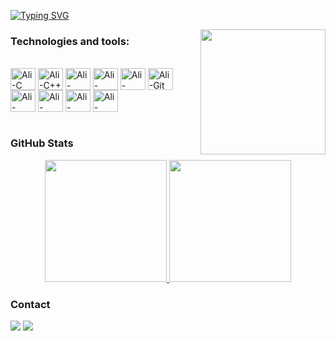 [![Typing SVG](https://readme-typing-svg.herokuapp.com?font=Fira+Code&pause=1000&width=435&lines=Hi%2C+everyone!+I'm+Ali+Abdelmonem)](https://git.io/typing-svg)

<img src="https://i.pinimg.com/originals/61/3f/ff/613fff320531869fb9b0c801966eb8de.gif" align="right" width="200">

### Technologies and tools:

<div style="display: inline_block"><br> <img align="center" alt="Ali-C" height="35" width="40" src="https://cdn.jsdelivr.net/gh/devicons/devicon/icons/c/c-original.svg"> <img align="center" alt="Ali-C++" height="35" width="40" src="https://cdn.jsdelivr.net/gh/devicons/devicon/icons/cplusplus/cplusplus-original.svg"> <img align="center" alt="Ali-Python" height="35" width="40" src="https://cdn.jsdelivr.net/gh/devicons/devicon/icons/python/python-original.svg"> <img align="center" alt="Ali-Microcontrollers" height="35" width="40" src="https://cdn.jsdelivr.net/gh/devicons/devicon/icons/embeddedc/embeddedc-original.svg"> <img align="center" alt="Ali-Eclipse" height="35" width="40" src="https://cdn.jsdelivr.net/gh/devicons/devicon/icons/eclipse/eclipse-original.svg">
 <img align="center" alt="Ali-Git" height="35" width="40" src="https://cdn.jsdelivr.net/gh/devicons/devicon/icons/git/git-original.svg"> <img align="center" alt="Ali-VSCode" height="35" width="40" src="https://cdn.jsdelivr.net/gh/devicons/devicon/icons/vscode/vscode-original.svg"> <img align="center" alt="Ali-Linux" height="35" width="40" src="https://cdn.jsdelivr.net/gh/devicons/devicon/icons/linux/linux-original.svg"> <img align="center" alt="Ali-Arduino" height="35" width="40" src="https://cdn.jsdelivr.net/gh/devicons/devicon/icons/arduino/arduino-original-wordmark.svg"> <img align="center" alt="Ali-Matlab" height="35" width="40" src="https://cdn.jsdelivr.net/gh/devicons/devicon/icons/matlab/matlab-original.svg"> </div><br>

### GitHub Stats

<div align="center" style="display: flex; justify-content: center;">
  <a href="https://github.com/AliAbdelmonem0">
    <img height="195px" src="https://github-readme-stats.vercel.app/api?username=AliAbdelmonem0&show_icons=true&theme=one_dark_pro&include_all_commits=true&count_private=true"/>
    <img height="195px" src="https://github-readme-stats.vercel.app/api/top-langs/?username=anacristinaneves&layout=compact&langs_count=7&theme=one_dark_pro"/>
  </a>
</div>
    
### Contact

<div> 
  <a href="https://www.linkedin.com/in/ali-abdelmonem0/" target="_blank"><img src="https://img.shields.io/badge/-LinkedIn-%230077B5?style=for-the-badge&logo=linkedin&logoColor=white" target="_blank"></a> 
  <a href="mailto:aliashor20@gmail.com"><img src="https://img.shields.io/badge/-Gmail-%23333?style=for-the-badge&logo=gmail&logoColor=white" target="_blank"></a>
</div>

